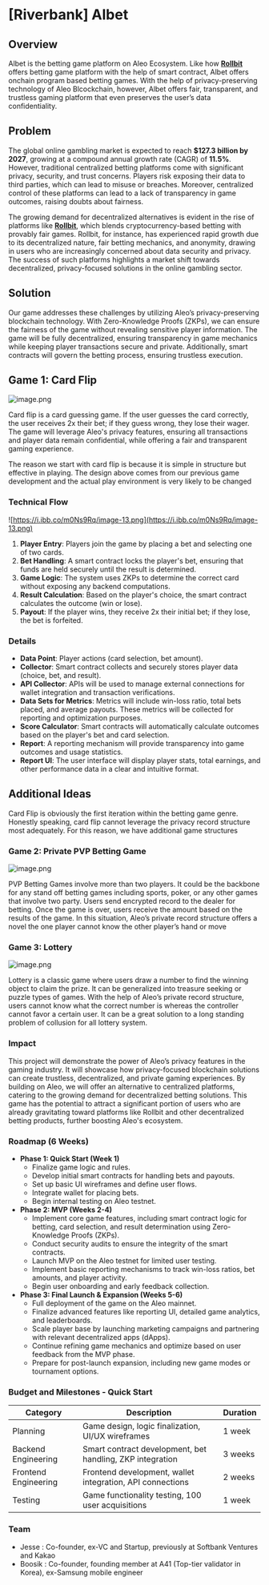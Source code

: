# [Riverbank] Albet

## **Overview**

Albet is the betting game platform on Aleo Ecosystem. Like how **[Rollbit](https://rollbit.com/)** offers betting game platform with the help of smart contract, Albet offers onchain program based betting games. With the help of privacy-preserving technology of Aleo Blcockchain, however, Albet offers fair, transparent, and trustless gaming platform that even preserves the user’s data confidentiality.

## **Problem**

The global online gambling market is expected to reach **$127.3 billion by 2027**, growing at a compound annual growth rate (CAGR) of **11.5%**. However, traditional centralized betting platforms come with significant privacy, security, and trust concerns. Players risk exposing their data to third parties, which can lead to misuse or breaches. Moreover, centralized control of these platforms can lead to a lack of transparency in game outcomes, raising doubts about fairness.

The growing demand for decentralized alternatives is evident in the rise of platforms like [**Rollbit**](https://rollbit.com/), which blends cryptocurrency-based betting with provably fair games. Rollbit, for instance, has experienced rapid growth due to its decentralized nature, fair betting mechanics, and anonymity, drawing in users who are increasingly concerned about data security and privacy. The success of such platforms highlights a market shift towards decentralized, privacy-focused solutions in the online gambling sector.

## **Solution**

Our game addresses these challenges by utilizing Aleo’s privacy-preserving blockchain technology. With Zero-Knowledge Proofs (ZKPs), we can ensure the fairness of the game without revealing sensitive player information. The game will be fully decentralized, ensuring transparency in game mechanics while keeping player transactions secure and private. Additionally, smart contracts will govern the betting process, ensuring trustless execution.

## **Game 1: Card Flip**

![image.png](%5BRiverbank%5D%20Albet%20c042a373810a41d3896bbc71cd416f28/image.png)

Card flip is a card guessing game. If the user guesses the card correctly, the user receives 2x their bet; if they guess wrong, they lose their wager. The game will leverage Aleo's privacy features, ensuring all transactions and player data remain confidential, while offering a fair and transparent gaming experience.

The reason we start with card flip is because it is simple in structure but effective in playing. The design above comes from our previous game development and the actual play environment is very likely to be changed

### Technical Flow

![https://i.ibb.co/m0Ns9Rq/image-13.png](https://i.ibb.co/m0Ns9Rq/image-13.png)

1. **Player Entry**: Players join the game by placing a bet and selecting one of two cards.
2. **Bet Handling**: A smart contract locks the player's bet, ensuring that funds are held securely until the result is determined.
3. **Game Logic**: The system uses ZKPs to determine the correct card without exposing any backend computations.
4. **Result Calculation**: Based on the player's choice, the smart contract calculates the outcome (win or lose).
5. **Payout**: If the player wins, they receive 2x their initial bet; if they lose, the bet is forfeited.

### **Details**

- **Data Point**: Player actions (card selection, bet amount).
- **Collector**: Smart contract collects and securely stores player data (choice, bet, and result).
- **API Collector**: APIs will be used to manage external connections for wallet integration and transaction verifications.
- **Data Sets for Metrics**: Metrics will include win-loss ratio, total bets placed, and average payouts. These metrics will be collected for reporting and optimization purposes.
- **Score Calculator**: Smart contracts will automatically calculate outcomes based on the player's bet and card selection.
- **Report**: A reporting mechanism will provide transparency into game outcomes and usage statistics.
- **Report UI**: The user interface will display player stats, total earnings, and other performance data in a clear and intuitive format.

## Additional Ideas

Card Flip is obviously the first iteration within the betting game genre. Honestly speaking, card flip cannot leverage the privacy record structure most adequately. For this reason, we have additional game structures 

### Game 2: Private PVP Betting Game

![image.png](%5BRiverbank%5D%20Albet%20c042a373810a41d3896bbc71cd416f28/image%201.png)

PVP Betting Games involve more than two players. It could be the backbone for any stand off betting games including sports, poker, or any other games that involve two party. Users send encrypted record to the dealer for betting. Once the game is over, users receive the amount based on the results of the game. In this situation, Aleo’s private record structure offers a novel the one player cannot know the other player’s hand or move

### Game 3: Lottery

![image.png](%5BRiverbank%5D%20Albet%20c042a373810a41d3896bbc71cd416f28/image%202.png)

Lottery is a classic game where users draw a number to find the winning object to claim the prize. It can be generalized into treasure seeking or puzzle types of games. With the help of Aleo’s private record structure, users cannot know what the correct number is whereas the controller cannot favor a certain user. It can be a great solution to a long standing problem of collusion for all lottery system.

### **Impact**

This project will demonstrate the power of Aleo’s privacy features in the gaming industry. It will showcase how privacy-focused blockchain solutions can create trustless, decentralized, and private gaming experiences. By building on Aleo, we will offer an alternative to centralized platforms, catering to the growing demand for decentralized betting solutions. This game has the potential to attract a significant portion of users who are already gravitating toward platforms like Rollbit and other decentralized betting products, further boosting Aleo's ecosystem.

### **Roadmap (6 Weeks)**

- **Phase 1: Quick Start (Week 1)**
    - Finalize game logic and rules.
    - Develop initial smart contracts for handling bets and payouts.
    - Set up basic UI wireframes and define user flows.
    - Integrate wallet for placing bets.
    - Begin internal testing on Aleo testnet.
- **Phase 2: MVP (Weeks 2-4)**
    - Implement core game features, including smart contract logic for betting, card selection, and result determination using Zero-Knowledge Proofs (ZKPs).
    - Conduct security audits to ensure the integrity of the smart contracts.
    - Launch MVP on the Aleo testnet for limited user testing.
    - Implement basic reporting mechanisms to track win-loss ratios, bet amounts, and player activity.
    - Begin user onboarding and early feedback collection.
- **Phase 3: Final Launch & Expansion (Weeks 5-6)**
    - Full deployment of the game on the Aleo mainnet.
    - Finalize advanced features like reporting UI, detailed game analytics, and leaderboards.
    - Scale player base by launching marketing campaigns and partnering with relevant decentralized apps (dApps).
    - Continue refining game mechanics and optimize based on user feedback from the MVP phase.
    - Prepare for post-launch expansion, including new game modes or tournament options.

### **Budget and Milestones - Quick Start**

| Category | Description | Duration |
| --- | --- | --- |
| Planning | Game design, logic finalization, UI/UX wireframes | 1 week |
| Backend Engineering | Smart contract development, bet handling, ZKP integration | 3 weeks |
| Frontend Engineering | Frontend development, wallet integration, API connections | 2 weeks |
| Testing | Game functionality testing, 100 user acquisitions | 1 week |

### **Team**

- Jesse : Co-founder, ex-VC and Startup, previously at Softbank Ventures and Kakao
- Boosik : Co-founder, founding member at A41 (Top-tier validator in Korea), ex-Samsung mobile engineer
